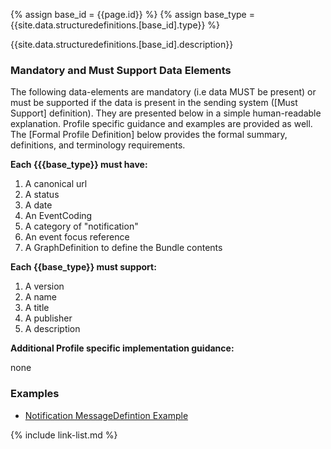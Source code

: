 {% assign base_id = {{page.id}} %}
{% assign base_type = {{site.data.structuredefinitions.[base_id].type}} %}

{{site.data.structuredefinitions.[base_id].description}}

### Mandatory and Must Support Data Elements

The following data-elements are mandatory (i.e data MUST be present) or must be supported if the data is present in the sending system ([Must Support] definition). They are presented below in a simple human-readable explanation.  Profile specific guidance and examples are provided as well.  The [Formal Profile Definition] below provides the  formal summary, definitions, and  terminology requirements.

**Each {{{base_type}} must have:**

1. A canonical url
1. A status
1. A date
1. An EventCoding
1. A category of "notification"
1. An event focus reference
1. A GraphDefinition to define the Bundle contents


**Each {{base_type}} must support:**

1. A version
1. A name
1. A title
1. A publisher
1. A description

**Additional Profile specific implementation guidance:**

none

### Examples

- [Notification MessageDefintion Example](Bundle-communication-alert-admit-01.html)

{% include link-list.md %}
